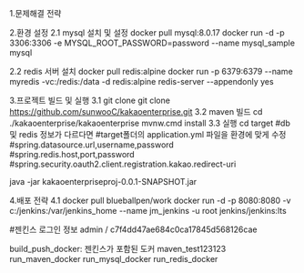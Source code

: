 1.문제해결 전략

2.환경 설정
 2.1 mysql 설치 및 설정
 docker pull mysql:8.0.17
 docker run -d -p 3306:3306 -e MYSQL_ROOT_PASSWORD=password --name mysql_sample mysql
 
 2.2 redis 서버 설치
 docker pull redis:alpine
 docker run -p 6379:6379 --name myredis -vc:/redis:/data -d redis:alpine redis-server --appendonly yes

3.프로젝트 빌드 및 실행
 3.1 git clone
   git clone https://github.com/sunwooC/kakaoenterprise.git
 3.2 maven 빌드
   cd ./kakaoenterprise/kakaoenterprise
   mvnw.cmd install
 3.3 실행
   cd target
   #db 및 redis 정보가 다르다면
   #target폴더의 application.yml 파일을 환경에 맞게 수정
   #spring.datasource.url,username,password
   #spring.redis.host,port,password
   #spring.security.oauth2.client.registration.kakao.redirect-uri
   
   java -jar  kakaoenterpriseproj-0.0.1-SNAPSHOT.jar
 
4.배포 전략
 4.1 docker pull blueballpen/work
   docker run -d -p 8080:8080 -v c:/jenkins:/var/jenkins_home --name jm_jenkins -u root jenkins/jenkins:lts

   #젠킨스 로그인 정보
   admin / c7f4dd47ae684c0ca17845d568126cae

   build_push_docker: 젠킨스가 포함된 도커 
   maven_test123123
   run_maven_docker
   run_mysql_docker
   run_redis_docker
   
   
   
